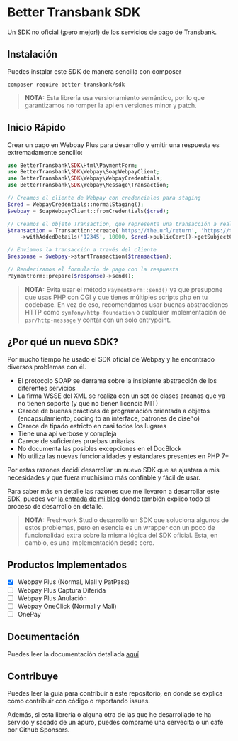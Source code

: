 Better Transbank SDK
====================

Un SDK no oficial (¡pero mejor!) de los servicios de pago de Transbank.

## Instalación
Puedes instalar este SDK de manera sencilla con composer

```
composer require better-transbank/sdk
```

> **NOTA:** Esta librería usa versionamiento semántico, por lo que garantizamos no romper la api en versiones minor y patch.

## Inicio Rápido
Crear un pago en Webpay Plus para desarrollo y emitir una respuesta es extremadamente sencillo:

```php
use BetterTransbank\SDK\Html\PaymentForm;
use BetterTransbank\SDK\Webpay\SoapWebpayClient;
use BetterTransbank\SDK\Webpay\WebpayCredentials;
use BetterTransbank\SDK\Webpay\Message\Transaction;

// Creamos el cliente de Webpay con credenciales para staging
$cred = WebpayCredentials::normalStaging();
$webpay = SoapWebpayClient::fromCredentials($cred);

// Creamos el objeto Transaction, que representa una transacción a realizarse en webpay
$transaction = Transaction::create('https://the.url/return', 'https://the.url/final')
    ->withAddedDetails('12345', 10000, $cred->publicCert()->getSubjectCN());

// Enviamos la transacción a través del cliente
$response = $webpay->startTransaction($transaction);

// Renderizamos el formulario de pago con la respuesta
PaymentForm::prepare($response)->send();
```

> **NOTA:** Evita usar el método `PaymentForm::send()` ya que presupone que usas PHP con CGI y
> que tienes múltiples scripts php en tu codebase.
> En vez de eso, recomendamos usar buenas abstracciones HTTP como `symfony/http-foundation`
> o cualquier implementación de `psr/http-message` y contar con un solo entrypoint.

## ¿Por qué un nuevo SDK?
Por mucho tiempo he usado el SDK oficial de Webpay y he encontrado diversos problemas con él.

- El protocolo SOAP se derrama sobre la insipiente abstracción de los diferentes servicios
- La firma WSSE del XML se realiza con un set de clases arcanas que ya no tienen soporte (y que no tienen licencia MIT)
- Carece de buenas prácticas de programación orientada a objetos (encapsulamiento, coding to an interface, patrones de diseño)
- Carece de tipado estricto en casi todos los lugares
- Tiene una api verbose y compleja
- Carece de suficientes pruebas unitarias
- No documenta las posibles excepciones en el DocBlock
- No utiliza las nuevas funcionalidades y estándares presentes en PHP 7+

Por estas razones decidí desarrollar un nuevo SDK que se ajustara a mis necesidades y que fuera muchísimo
más confiable y fácil de usar.

Para saber más en detalle las razones que me llevaron a desarrollar este SDK, puedes ver [la entrada de mi blog]
donde también explico todo el proceso de desarrollo en detalle.

> **NOTA:** Freshwork Studio desarrolló un SDK que soluciona algunos de estos problemas, pero en esencia es un wrapper
con un poco de funcionalidad extra sobre la misma lógica del SDK oficial. Esta, en cambio, es una implementación
desde cero.

## Productos Implementados
- [x] Webpay Plus (Normal, Mall y PatPass)
- [ ] Webpay Plus Captura Diferida
- [ ] Webpay Plus Anulación
- [ ] Webpay OneClick (Normal y Mall)
- [ ] OnePay

## Documentación
Puedes leer la documentación detallada [aquí](docs/README.md)

## Contribuye
Puedes leer la guía para contribuir a este repositorio, en donde se explica cómo contribuir con código o reportando issues.

Además, si esta librería o alguna otra de las que he desarrollado te ha servido y sacado de un apuro,
puedes comprame una cervecita o un café por Github Sponsors.

[la entrada de mi blog]: https://mnavarro.dev/2020/a-brand-new-transbank-sdk/